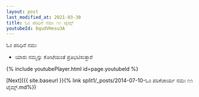 ```yaml
---
layout: post
last_modified_at: 2021-03-30
title: ಓಂ ಪರಿಧಿನೆ ನಮಃ ೧೧ ಟೈಮ್ಸ್
youtubeId: 8qudVHesu3A
---
```

 
 
 ಓಂ ಪರಿಧಿನೆ ನಮಃ  
 
 -  ಯಾರು ನಮ್ಮನ್ನು ಕೋಟೆಯಂತೆ ಪ್ರತಿಭಟಿಸುತ್ತಾರೆ 
 
  
 
  
 
 
 
 
 
 


{% include youtubePlayer.html id=page.youtubeId %}
 
[Next]({{ site.baseurl }}{% link  split1/_posts/2014-07-10-ಓಂ ಪಠಿಕೆಚಾರ್ಯ ನಮಃ ೧೧ ಟೈಮ್ಸ್.md%})
 
